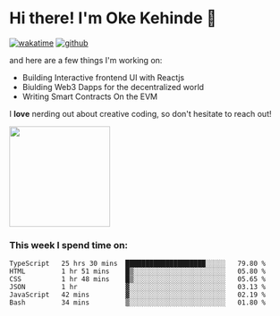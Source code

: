 # Hi there! I'm Oke Kehinde :cowboy_hat_face:

[![wakatime](https://wakatime.com/badge/user/5f3f42a0-7b4f-4c4b-b2da-012c5ac2fa62.svg)](https://wakatime.com/@5f3f42a0-7b4f-4c4b-b2da-012c5ac2fa62)
[![github](https://img.shields.io/github/followers/okeken?logo=github&style=plastic)](https://github.com/okeken?tab=followers)

and here are a few things I'm working on:

- Building Interactive frontend UI with Reactjs
- Biulding Web3 Dapps for the decentralized world
- Writing Smart Contracts On the EVM

I **love** nerding out about creative coding, so don't hesitate to reach out!


<img height="180em" src="https://github-readme-stats.vercel.app/api?username=okeken&show_icons=true&hide_border=true&&count_private=true&include_all_commits=true" />

### This week I spend time on:

<!--START_SECTION:waka-->

```text
TypeScript   25 hrs 30 mins  ████████████████████░░░░░   79.80 %
HTML         1 hr 51 mins    █▒░░░░░░░░░░░░░░░░░░░░░░░   05.80 %
CSS          1 hr 48 mins    █▒░░░░░░░░░░░░░░░░░░░░░░░   05.65 %
JSON         1 hr            ▓░░░░░░░░░░░░░░░░░░░░░░░░   03.13 %
JavaScript   42 mins         ▓░░░░░░░░░░░░░░░░░░░░░░░░   02.19 %
Bash         34 mins         ▒░░░░░░░░░░░░░░░░░░░░░░░░   01.80 %
```

<!--END_SECTION:waka-->
